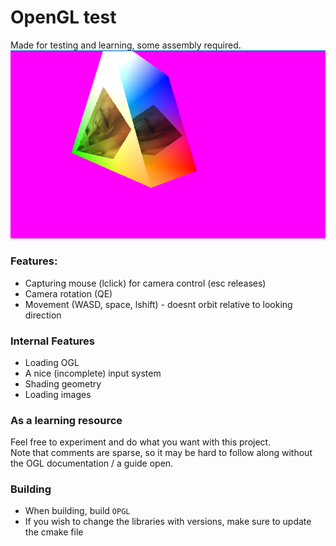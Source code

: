 # OpenGL test
Made for testing and learning, some assembly required.
![imagehere](./docs_res/Splash.png)

### Features:
- Capturing mouse (lclick) for camera control (esc releases)
- Camera rotation (QE)
- Movement (WASD, space, lshift) - doesnt orbit relative to looking direction

### Internal Features
- Loading OGL
- A nice (incomplete) input system
- Shading geometry
- Loading images

### As a learning resource
Feel free to experiment and do what you want with this project.  
Note that comments are sparse, so it may be hard to follow along without the OGL documentation / a guide open.

### Building
- When building, build `OPGL`
- If you wish to change the libraries with versions, make sure to update the cmake file

